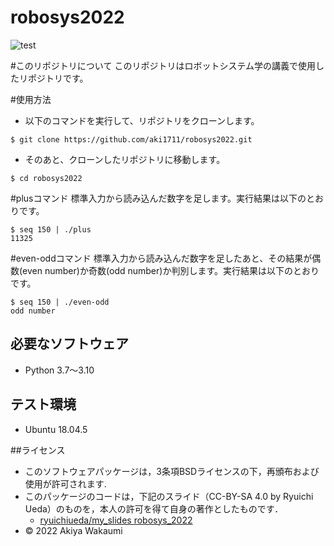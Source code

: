 # robosys2022
![test](https://github.com/aki1711/robosys2022/actions/workflows/test.yml/badge.svg)

#このリポジトリについて
このリポジトリはロボットシステム学の講義で使用したリポジトリです。

#使用方法
* 以下のコマンドを実行して、リポジトリをクローンします。
```
$ git clone https://github.com/aki1711/robosys2022.git
```
* そのあと、クローンしたリポジトリに移動します。
```
$ cd robosys2022
``` 
#plusコマンド
標準入力から読み込んだ数字を足します。実行結果は以下のとおりです。
```
$ seq 150 | ./plus
11325
```
#even-oddコマンド
標準入力から読み込んだ数字を足したあと、その結果が偶数(even number)か奇数(odd number)か判別します。実行結果は以下のとおりです。
```
$ seq 150 | ./even-odd
odd number
```

## 必要なソフトウェア
* Python 3.7〜3.10

## テスト環境
* Ubuntu 18.04.5

##ライセンス
* このソフトウェアパッケージは，3条項BSDライセンスの下，再頒布および使用が許可されます.
* このパッケージのコードは，下記のスライド（CC-BY-SA 4.0 by Ryuichi Ueda）のものを，本人の許可を得て自身の著作としたものです．
    * [ryuichiueda/my_slides robosys_2022](https://github.com/ryuichiueda/my_slides/tree/master/robosys_2022)
* © 2022 Akiya Wakaumi
